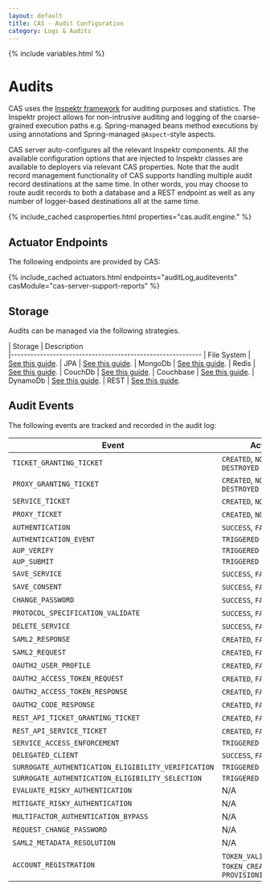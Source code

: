 ```yaml
---
layout: default
title: CAS - Audit Configuration
category: Logs & Audits
---
```

{% include variables.html %}

# Audits

CAS uses the [Inspektr framework](https://github.com/apereo/inspektr) for auditing purposes
and statistics. The Inspektr project allows for non-intrusive auditing and logging of the
coarse-grained execution paths e.g. Spring-managed beans method executions by using annotations
and Spring-managed `@Aspect`-style aspects.

CAS server auto-configures all the relevant Inspektr components. All the available configuration
options that are injected to Inspektr classes are available to deployers via relevant CAS properties. 
Note that the audit record management functionality of CAS supports handling multiple audit 
record destinations at the same time. In other words, you may choose to route audit records 
to both a database and a REST endpoint as well as any number of logger-based destinations all at the same time.

{% include_cached casproperties.html properties="cas.audit.engine." %}

## Actuator Endpoints

The following endpoints are provided by CAS:

{% include_cached actuators.html endpoints="auditLog,auditevents" casModule="cas-server-support-reports" %}
     
## Storage

Audits can be managed via the following strategies.

| Storage          | Description                                         
|-----------------------------------------------------------
| File System      | [See this guide](Audits-File.html).
| JPA              | [See this guide](Audits-Database.html).
| MongoDb          | [See this guide](Audits-MongoDb.html).
| Redis            | [See this guide](Audits-Redis.html).
| CouchDb          | [See this guide](Audits-CouchDb.html).
| Couchbase        | [See this guide](Audits-Couchbase.html).
| DynamoDb         | [See this guide](Audits-DynamoDb.html).
| REST             | [See this guide](Audits-REST.html).

## Audit Events

The following events are tracked and recorded in the audit log:

| Event                                               | Action                                                     |
|-----------------------------------------------------|------------------------------------------------------------|
| `TICKET_GRANTING_TICKET`                            | `CREATED`, `NOT_CREATED`, `DESTROYED`                      |
| `PROXY_GRANTING_TICKET`                             | `CREATED`, `NOT_CREATED`, `DESTROYED`                      |
| `SERVICE_TICKET`                                    | `CREATED`, `NOT_CREATED`                                   |
| `PROXY_TICKET`                                      | `CREATED`, `NOT_CREATED`                                   |
| `AUTHENTICATION`                                    | `SUCCESS`, `FAILED`                                        |
| `AUTHENTICATION_EVENT`                              | `TRIGGERED`                                                |
| `AUP_VERIFY`                                        | `TRIGGERED`                                                |
| `AUP_SUBMIT`                                        | `TRIGGERED`                                                |
| `SAVE_SERVICE`                                      | `SUCCESS`, `FAILURE`                                       |
| `SAVE_CONSENT`                                      | `SUCCESS`, `FAILURE`                                       |
| `CHANGE_PASSWORD`                                   | `SUCCESS`, `FAILURE`                                       |
| `PROTOCOL_SPECIFICATION_VALIDATE`                   | `SUCCESS`, `FAILURE`                                       |
| `DELETE_SERVICE`                                    | `SUCCESS`, `FAILURE`                                       |
| `SAML2_RESPONSE`                                    | `CREATED`, `FAILED`                                        |
| `SAML2_REQUEST`                                     | `CREATED`, `FAILED`                                        |
| `OAUTH2_USER_PROFILE`                               | `CREATED`, `FAILED`                                        |
| `OAUTH2_ACCESS_TOKEN_REQUEST`                       | `CREATED`, `FAILED`                                        |
| `OAUTH2_ACCESS_TOKEN_RESPONSE`                      | `CREATED`, `FAILED`                                        |
| `OAUTH2_CODE_RESPONSE`                              | `CREATED`, `FAILED`                                        |
| `REST_API_TICKET_GRANTING_TICKET`                   | `CREATED`, `FAILED`                                        |
| `REST_API_SERVICE_TICKET`                           | `CREATED`, `FAILED`                                        |
| `SERVICE_ACCESS_ENFORCEMENT`                        | `TRIGGERED`                                                |
| `DELEGATED_CLIENT`                                  | `SUCCESS`, `FAILURE`                                       |
| `SURROGATE_AUTHENTICATION_ELIGIBILITY_VERIFICATION` | `TRIGGERED`                                                |
| `SURROGATE_AUTHENTICATION_ELIGIBILITY_SELECTION`    | `TRIGGERED`                                                |
| `EVALUATE_RISKY_AUTHENTICATION`                     | N/A                                                        |
| `MITIGATE_RISKY_AUTHENTICATION`                     | N/A                                                        |
| `MULTIFACTOR_AUTHENTICATION_BYPASS`                 | N/A                                                        |
| `REQUEST_CHANGE_PASSWORD`                           | N/A                                                        |
| `SAML2_METADATA_RESOLUTION`                         | N/A                                                        |
| `ACCOUNT_REGISTRATION`                              | `TOKEN_VALIDATED`, `TOKEN_CREATED`, `PROVISIONING_SUCCESS` |
